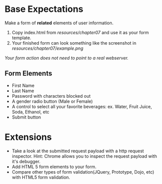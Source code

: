 # Base Expectations 

Make a form of **related** elements of user information. 

1. Copy index.html from *resources/chapter07* and use it as your form template.
2. Your finished form can look something like the screenshot in *resources/chapter07/example.png*

*Your form action does not need to point to a real webserver.*

## Form Elements
* First Name
* Last Name
* Password with characters blocked out
* A gender radio button (Male or Female)
* A control to select all your favorite beverages: ex. Water, Fruit Juice, Soda, Ethanol, etc
* Submit button


# Extensions
* Take a look at the submitted request payload with a http request inspector. Hint: Chrome allows you to inspect the request payload with it's debugger.
* Add HTML 5 form elements to your form.
* Compare other types of form validation(JQuery, Prototype, Dojo, etc) with HTML5
  form validation.
